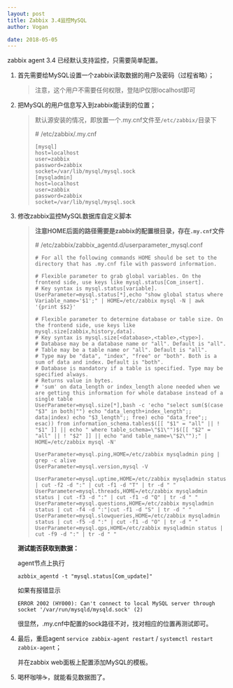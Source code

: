 ```yaml
---
layout: post
title: Zabbix 3.4监控MySQL
author: Vogan

date: 2018-05-05
---
```



zabbix agent 3.4 已经默认支持监控，只需要简单配置。

1. 首先需要给MySQL设置一个zabbix读取数据的用户及密码（过程省略）；

   > 注意，这个用户不需要任何权限，登陆IP仅限localhost即可

2. 把MySQL的用户信息写入到zabbix能读到的位置；

   > 默认源安装的情况，即放置一个.my.cnf文件至`/etc/zabbix/`目录下
   >
   > \# /etc/zabbix/.my.cnf
   >
   > ```
   > [mysql]
   > host=localhost
   > user=zabbix
   > password=zabbix
   > socket=/var/lib/mysql/mysql.sock
   > [mysqladmin]
   > host=localhost
   > user=zabbix
   > password=zabbix
   > socket=/var/lib/mysql/mysql.sock
   > ```

3. 修改zabbix监控MySQL数据库自定义脚本

    > **注意HOME后面的路径需要是zabbix的配置根目录，存在`.my.cnf`文件**
    >
    > \# /etc/zabbix/zabbix_agentd.d/userparameter_mysql.conf
    >
    > ```
    > # For all the following commands HOME should be set to the directory that has .my.cnf file with password information.
    >
    > # Flexible parameter to grab global variables. On the frontend side, use keys like mysql.status[Com_insert].
    > # Key syntax is mysql.status[variable].
    > UserParameter=mysql.status[*],echo "show global status where Variable_name='$1';" | HOME=/etc/zabbix mysql -N | awk '{print $$2}'
    >
    > # Flexible parameter to determine database or table size. On the frontend side, use keys like mysql.size[zabbix,history,data].
    > # Key syntax is mysql.size[<database>,<table>,<type>].
    > # Database may be a database name or "all". Default is "all".
    > # Table may be a table name or "all". Default is "all".
    > # Type may be "data", "index", "free" or "both". Both is a sum of data and index. Default is "both".
    > # Database is mandatory if a table is specified. Type may be specified always.
    > # Returns value in bytes.
    > # 'sum' on data_length or index_length alone needed when we are getting this information for whole database instead of a single table
    > UserParameter=mysql.size[*],bash -c 'echo "select sum($(case "$3" in both|"") echo "data_length+index_length";; data|index) echo "$3_length";; free) echo "data_free";; esac)) from information_schema.tables$([[ "$1" = "all" || ! "$1" ]] || echo " where table_schema=\"$1\"")$([[ "$2" = "all" || ! "$2" ]] || echo "and table_name=\"$2\"");" | HOME=/etc/zabbix mysql -N'
    >
    > UserParameter=mysql.ping,HOME=/etc/zabbix mysqladmin ping | grep -c alive
    > UserParameter=mysql.version,mysql -V
    >
    > UserParameter=mysql.uptime,HOME=/etc/zabbix mysqladmin status | cut -f2 -d ":" | cut -f1 -d "T" | tr -d " "
    > UserParameter=mysql.threads,HOME=/etc/zabbix mysqladmin status | cut -f3 -d ":" | cut -f1 -d "Q" | tr -d " "
    > UserParameter=mysql.questions,HOME=/etc/zabbix mysqladmin status | cut -f4 -d ":"|cut -f1 -d "S" | tr -d " "
    > UserParameter=mysql.slowqueries,HOME=/etc/zabbix mysqladmin status | cut -f5 -d ":" | cut -f1 -d "O" | tr -d " "
    > UserParameter=mysql.qps,HOME=/etc/zabbix mysqladmin status | cut -f9 -d ":" | tr -d " "
    > ```

    **测试能否获取到数据：**

    agent节点上执行

    ```shell
    azbbix_agentd -t "mysql.status[Com_update]"
    ```

    如果有报错显示

    `ERROR 2002 (HY000): Can't connect to local MySQL server through socket '/var/run/mysqld/mysqld.sock' (2)`

    很显然，.my.cnf中配置的sock路径不对，找对相应的位置再测试即可。

4. 最后，重启agent `service zabbix-agent restart` / `systemctl restart zabbix-agent`；

    并在zabbix web面板上配置添加MySQL的模板。

5. 喝杯咖啡☕️，就能看见数据图了。



